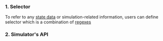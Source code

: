 ### 1. Selector

To refer to any [state data](/state-data/) or simulation-related information, users can define selector which is a combination of [regexes](/regex-syntax/)

### 2. Simulator's API
